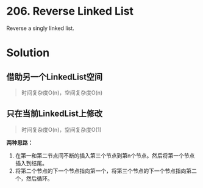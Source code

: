 # 206. Reverse Linked List

Reverse a singly linked list.

# Solution

## 借助另一个LinkedList空间
>时间复杂度O(n)，空间复杂度O(n)

## 只在当前LinkedList上修改

>时间复杂度O(n)，空间复杂度O(1)

**两种思路：**

1. 在第一和第二节点间不断的插入第三个节点到第n个节点。然后将第一个节点插入到结尾。
2. 将第二个节点的下一个节点指向第一个，将第三个节点的下一个节点指向第二个，然后循环。